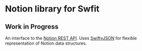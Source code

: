 # Notion library for Swfit

## Work in Progress

An interface to the
[Notion REST API](https://developers.notion.com/reference/intro). Uses
[SwiftyJSON](https://github.com/SwiftyJSON/SwiftyJSON) for flexible
representation of Notion data structures.

